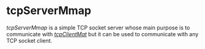 # tcpServerMmap #

*tcpServerMmap* is a simple TCP socket server whose main purpose is to communicate with [*tcpClientMat*](../../matlab/realtime/tcpClientMat/README.md) but it can be used to communicate with any TCP socket client.
